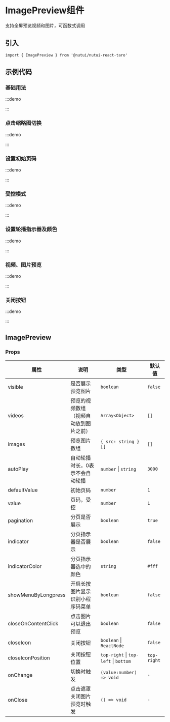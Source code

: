# ImagePreview组件

支持全屏预览视频和图片，可函数式调用

## 引入

```tsx
import { ImagePreview } from '@nutui/nutui-react-taro'
```

## 示例代码

### 基础用法

:::demo

<CodeBlock src='taro/demo1.tsx'></CodeBlock>

:::

### 点击缩略图切换

:::demo

<CodeBlock src='taro/demo2.tsx'></CodeBlock>

:::

### 设置初始页码

:::demo

<CodeBlock src='taro/demo3.tsx'></CodeBlock>

:::

### 受控模式

:::demo

<CodeBlock src='taro/demo4.tsx'></CodeBlock>

:::

### 设置轮播指示器及颜色

:::demo

<CodeBlock src='taro/demo5.tsx'></CodeBlock>

:::

### 视频、图片预览

:::demo

<CodeBlock src='taro/demo6.tsx'></CodeBlock>

:::

### 关闭按钮

:::demo

<CodeBlock src='taro/demo7.tsx'></CodeBlock>

:::

## ImagePreview

### Props

| 属性 | 说明 | 类型 | 默认值 |
| --- | --- | --- | --- |
| visible | 是否展示预览图片 | `boolean` | `false` |
| videos | 预览的视频数组（视频自动放到图片之前） | `Array<Object>` | `[]` |
| images | 预览图片数组 | `{ src: string }[]` | `[]` |
| autoPlay | 自动轮播时长，0表示不会自动轮播 | `number` \| `string` | `3000` |
| defaultValue | 初始页码 | `number` | `1` |
| value | 页码，受控 | `number` | `1` |
| pagination | 分页是否展示 | `boolean` | `true` |
| indicator | 分页指示器是否展示 | `boolean` | `false` |
| indicatorColor | 分页指示器选中的颜色 | `string` | `#fff` |
| showMenuByLongpress | 开启长按图片显示识别小程序码菜单 | `boolean` | `false` |
| closeOnContentClick | 点击图片可以退出预览 | `boolean` | `false` |
| closeIcon | 关闭按钮 | `boolean` \| `ReactNode` | `false` |
| closeIconPosition | 关闭按钮位置 | `top-right` \| `top-left` \| `bottom` | `top-right` |
| onChange | 切换时触发 | `(value:number) => void` | `-` |
| onClose | 点击遮罩关闭图片预览时触发 | `() => void` | `-` |
